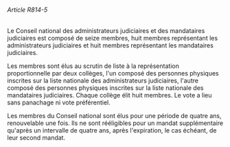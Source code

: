 ###### Article R814-5

Le Conseil national des administrateurs judiciaires et des mandataires judiciaires est composé de seize membres, huit membres représentant les administrateurs judiciaires et huit membres représentant les mandataires judiciaires.

Les membres sont élus au scrutin de liste à la représentation proportionnelle par deux collèges, l'un composé des personnes physiques inscrites sur la liste nationale des administrateurs judiciaires, l'autre composé des personnes physiques inscrites sur la liste nationale des mandataires judiciaires. Chaque collège élit huit membres. Le vote a lieu sans panachage ni vote préférentiel.

Les membres du Conseil national sont élus pour une période de quatre ans, renouvelable une fois. Ils ne sont rééligibles pour un mandat supplémentaire qu'après un intervalle de quatre ans, après l'expiration, le cas échéant, de leur second mandat.

